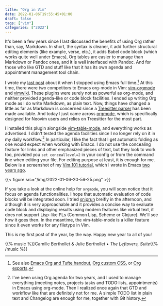 ```yaml
---
title: "Org in Vim"
date: 2022-01-06T19:55:45+01:00
draft: false
tags: ["vim"]
categories: ["2022"]
---
```

It's been a few years since I last discussed the benefits of using Org rather than, say, Markdown. In short, the syntax is cleaner, it add further structural editing elements (like example, verse, etc.), it adds Babel code block (which works quite well under Emacs), Org tables are easier to manage than Markdown or Pandoc ones, and it is well interfaced with Pandoc. And for those who like GTD and stuff like that it has its own agenda and appointment management tool chain.

I wrote my [last post](/post/standalone-org-babel/) about it when I stopped using Emacs full time.[^1] At this time, there were two competitors to Emacs org-mode in Vim: [vim-orgmode](https://github.com/jceb/vim-orgmode) and [vimwiki](https://github.com/vimwiki/vimwiki). These plugins were surely not as powerful as org-mode, and neither provided agenda-like or code block facilities. I ended up writing Org mode as I do write Markdown, as plain text. Now, things have changed a little as far as Markdown is concerned since a [Treesitter parser](https://github.com/MDeiml/tree-sitter-markdown) has been made available. And today I just came across [orgmode](https://github.com/nvim-orgmode/orgmode), which is specifically designed for Neovim users and relies on Treesitter for the most part.

I installed this plugin alongside [vim-table-mode](https://github.com/dhruvasagar/vim-table-mode), and everything works as advertised. I didn't tested the agenda facilities since I no longer rely on it in my daily workflow.[^2] In particular, I like the fact that I get automatic folding as one would expect when working with Emacs. I do not use the concealing feature for links and other emphasized pieces of text, but they look to work too, provided you `set conceallevel=2` in your config or from the command line when editing your file. For editing purpose at least, it is enough for me. Below is a screenshot of my [Vim 101 tutorial](/pub/vim-101.pdf), which I wrote in Emacs [two years ago](/post/emacs-org-tufte-handout/).

{{< figure src="/img/2022-01-06-20-56-25.png" >}}

If you take a look at the online help for `orgmode`, you will soon notice that it focus on agenda functionalities. I hope that automatic evaluation of code blocks will be integrated soon. I tried [sniprun](https://github.com/michaelb/sniprun) breifly in the afternoon, and although it is very approachable and it provides a concise way to evaluate code block and displaying results using modern features like virtual text, it does not support Lisp-like PLs (Common Lisp, Scheme or Clojure). We'll see how it goes then. In the meantime, the vim-table-mode is a killer feature since it even works for any filetype in Vim.

This is my first post of the year, by the way. Happy new year to all of you!

{{% music %}}Camille Berthollet & Julie Berthollet • _The Leftovers, Suite_{{% /music %}}

[^1]: See also [Emacs Org and Tufte handout](/post/emacs-org-tufte-handout/), [Org custom CSS](/post/org-css-design/), or [Org exports](/post/org-workflow/).
[^2]: I've been using Org agenda for two years, and I used to manage everything (meeting notes, projects tasks and TODO lists, appointments) in Emacs using org-mode. Then I realized once again that GTD and workflow like that are definitely not for me. A simple TODO list in plain text and Changelog are enough for me, together with Git history.
